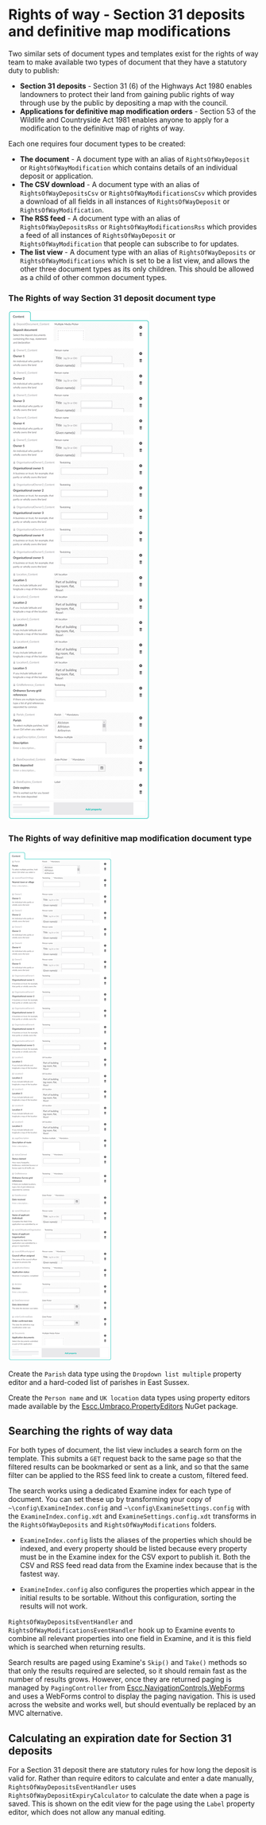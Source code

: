 # Rights of way - Section 31 deposits and definitive map modifications

Two similar sets of document types and templates exist for the rights of way team to make available two types of document that they have a statutory duty to publish:

*  **Section 31 deposits** - Section 31 (6) of the Highways Act 1980 enables landowners to protect their land from gaining public rights of way through use by the public by depositing a map with the council.
*  **Applications for definitive map modification orders** - Section 53 of the Wildlife and Countryside Act 1981 enables anyone to apply for a modification to the definitive map of rights of way.

Each one requires four document types to be created:

*  **The document** - A document type with an alias of `RightsOfWayDeposit` or `RightsOfWayModification` which contains details of an individual deposit or application.  
*  **The CSV download** - A document type with an alias of `RightsOfWayDepositsCsv` or `RightsOfWayModificationsCsv` which provides a download of all fields in all instances of `RightsOfWayDeposit` or `RightsOfWayModification`.
*  **The RSS feed** - A document type with an alias of `RightsOfWayDepositsRss` or `RightsOfWayModificationsRss` which provides a feed of all instances of `RightsOfWayDeposit` or `RightsOfWayModification` that people can subscribe to for updates.
*  **The list view** - A document type with an alias of `RightsOfWayDeposits` or `RightsOfWayModifications` which is set to be a list view, and allows the other three document types as its only children. This should be allowed as a child of other common document types.

### The Rights of way Section 31 deposit document type
![The 'Content' tab with the fields for the Rights of way Section 31 deposit document type](RightsOfWayDeposit.png)

### The Rights of way definitive map modification document type
![The 'Content' tab with the fields for the Rights of way definitive map modification document type](RightsOfWayModification.png)

Create the `Parish` data type using the `Dropdown list multiple` property editor and a hard-coded list of parishes in East Sussex. 

Create the `Person name` and `UK location` data types using property editors made available by the [Escc.Umbraco.PropertyEditors](https://github.com/east-sussex-county-council/Escc.Umbraco.PropertyEditors/) NuGet package.

## Searching the rights of way data

For both types of document, the list view includes a search form on the template. This submits a `GET` request back to the same page so that the filtered results can be bookmarked or sent as a link, and so that the same filter can be applied to the RSS feed link to create a custom, filtered feed.

The search works using a dedicated Examine index for each type of document. You can set these up by transforming your copy of `~\config\ExamineIndex.config` and `~\config\ExamineSettings.config` with the `ExamineIndex.config.xdt` and `ExamineSettings.config.xdt` transforms in the `RightsOfWayDeposits` and `RightsOfWayModifications` folders. 

*  `ExamineIndex.config` lists the aliases of the properties which should be indexed, and every property should be listed because every property must be in the Examine index for the CSV export to publish it. Both the CSV and RSS feed read data from the Examine index because that is the fastest way. 

*  `ExamineIndex.config` also configures the properties which appear in the initial results to be sortable. Without this configuration, sorting the results will not work.

`RightsOfWayDepositsEventHandler` and `RightsOfWayModificationsEventHandler` hook up to Examine events to combine all relevant properties into one field in Examine, and it is this field which is searched when returning results.

Search results are paged using Examine's `Skip()` and `Take()` methods so that only the results required are selected, so it should remain fast as the number of results grows. However, once they are returned paging is managed by `PagingController` from [Escc.NavigationControls.WebForms](https://github.com/east-sussex-county-council/Escc.NavigationControls.WebForms) and uses a WebForms control to display the paging navigation. This is used across the website and works well, but should eventually be replaced by an MVC alternative.

## Calculating an expiration date for Section 31 deposits

For a Section 31 deposit there are statutory rules for how long the deposit is valid for. Rather than require editors to calculate and enter a date manually, `RightsOfWayDepositsEventHandler` uses `RightsOfWayDepositExpiryCalculator` to calculate the date when a page is saved. This is shown on the edit view for the page using the `Label` property editor, which does not allow any manual editing.